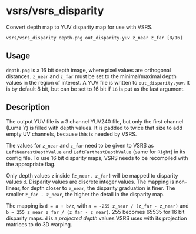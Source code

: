 # vsrs/vsrs\_disparity

Convert depth map to YUV disparity map for use with VSRS.

    vsrs/vsrs_disparity depth.png out_disparity.yuv z_near z_far [8/16]
    
## Usage
  
`depth.png` is a 16 bit depth image, where pixel values are orthogonal distances. `z_near` and `z_far` must be set to the minimal/maximal depth values in the region of interest. A YUV file is written to `out_disparity.yuv`. It is by default 8 bit, but can be set to 16 bit if `16` is put as the last argument.

## Description

The output YUV file is a 3 channel YUV240 file, but only the first channel (Luma Y) is filled with depth values. It is padded to twice that size to add empty UV channels, because this is needed by VSRS.

The values for `z_near` and `z_far` need to be given to VSRS as `LeftNearestDepthValue` and `LeftFarthestDepthValue` (same for `Right`) in its config file. To use 16 bit disparity maps, VSRS needs to be recompiled with the appropriate flag.

Only depth values `z` inside `[z_near, z_far]` will be mapped to disparity values `d`. Disparity values are discrete integer values. The mapping is non-linear, for depth closer to `z_near`, the disparity graduation is finer. The smaller `z_far - z_near`, the higher the detail in the disparity map.

The mapping is `d = a + b/z`, with `a = -255 z_near / (z_far - z_near)` and `b = 255 z_near z_far / (z_far - z_near)`. 255 becomes 65535 for 16 bit disparity maps. `d` is a _projected depth_ values VSRS uses with its projection matrices to do 3D warping.